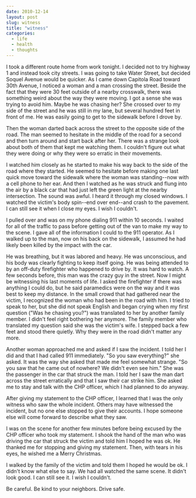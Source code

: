 ```yaml
---
date: 2010-12-14
layout: post
slug: witness
title: "witness"
categories:
  - life
  - health
  - thoughts
---
```


I took a different route home from work tonight. I decided not to try highway 1 and instead took city streets. I was going to take Water Street, but decided Soquel Avenue would be quicker. As I came down Capitola Road toward 30th Avenue, I noticed a woman and a man crossing the street. Beside the fact that they were 30 feet outside of a nearby crosswalk, there was something weird about the way they were moving. I got a sense she was trying to avoid him. Maybe he was chasing her? She crossed over to my side of the street and he was still in my lane, but several hundred feet in front of me. He was easily going to get to the sidewalk before I drove by.

Then the woman darted back across the street to the opposite side of the road. The man seemed to hesitate in the middle of the road for a second and then turn around and start back after her. There was a strange look about both of them that kept me watching them. I couldn't figure out what they were doing or why they were so erratic in their movements.

I watched him closely as he started to make his way back to the side of the road where they started. He seemed to hesitate before making one last quick move toward the sidewalk where the woman was standing--now with a cell phone to her ear. And then I watched as he was struck and flung into the air by a black car that had just left the green light at the nearby intersection. The sound was awful. I heard it through my closed windows. I watched the victim's body spin--end over end--and crash to the pavement. I can still see it when I close my eyes. I wish I couldn't.

I pulled over and was on my phone dialing 911 within 10 seconds. I waited for all of the traffic to pass before getting out of the van to make my way to the scene. I gave all of the information I could to the 911 operator. As I walked up to the man, now on his back on the sidewalk, I assumed he had likely been killed by the impact with the car.

He was breathing, but it was labored and heavy. He was unconscious, and his body was clearly fighting to keep itself going. He was being attended to by an off-duty firefighter who happened to drive by. It was hard to watch. A few seconds before, this man was the crazy guy in the street. Now I might be witnessing his last moments of life. I asked the firefighter if there was anything I could do, but he said paramedics were on the way and it was best to keep my distance. In the small crowd that had gathered near the victim, I recognized the woman who had been in the road with him. I tried to speak to her, but she did not speak English and began crying when my first question ("Was he chasing you?") was translated to her by another family member. I didn't feel right bothering her anymore. The family member who translated my question said she was the victim's wife. I stepped back a few feet and stood there quietly. Why they were in the road didn't matter any more.

Another woman approached me and asked if I saw the incident. I told her I did and that I had called 911 immediately. "So you saw everything?" she asked. It was the way she asked that made me feel somewhat strange. "So you saw that he came out of nowhere? We didn't even see him." She was the passenger in the car that struck the man. I told her I saw the man dart across the street erratically and that I saw their car strike him. She asked me to stay and talk with the CHP officer, which I had planned to do anyway.

After giving my statement to the CHP officer, I learned that I was the only witness who saw the whole incident. Others may have witnessed the incident, but no one else stopped to give their accounts. I hope someone else will come forward to describe what they saw.

I was on the scene for another few minutes before being excused by the CHP officer who took my statement. I shook the hand of the man who was driving the car that struck the victim and told him I hoped he was ok. He thanked me for stopping and giving my statement. Then, with tears in his eyes, he wished me a Merry Christmas.

I walked by the family of the victim and told them I hoped he would be ok. I didn't know what else to say. We had all watched the same scene. It didn't look good. I can still see it. I wish I couldn't.

Be careful. Be kind to your neighbors. Drive safe.
